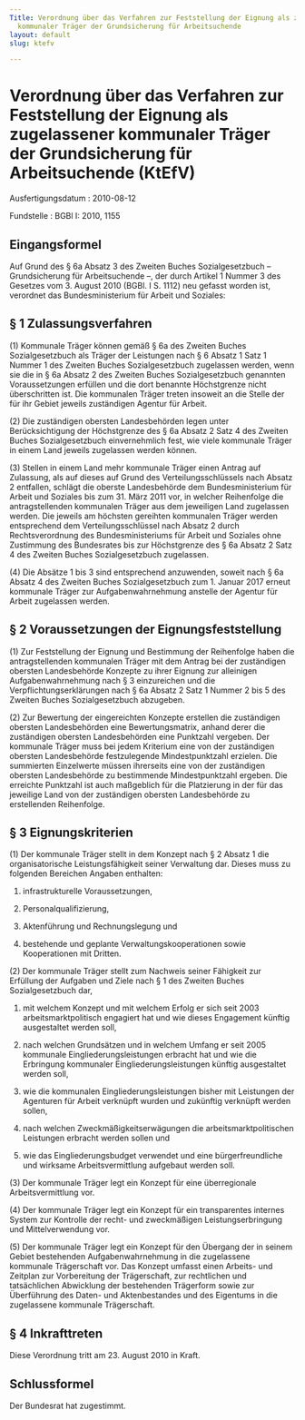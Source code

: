 ```yaml
---
Title: Verordnung über das Verfahren zur Feststellung der Eignung als zugelassener
  kommunaler Träger der Grundsicherung für Arbeitsuchende
layout: default
slug: ktefv

---
```


# Verordnung über das Verfahren zur Feststellung der Eignung als zugelassener kommunaler Träger der Grundsicherung für Arbeitsuchende (KtEfV)

Ausfertigungsdatum
:   2010-08-12

Fundstelle
:   BGBl I: 2010, 1155


## Eingangsformel

Auf Grund des § 6a Absatz 3 des Zweiten Buches Sozialgesetzbuch –
Grundsicherung für Arbeitsuchende –, der durch Artikel 1 Nummer 3 des
Gesetzes vom 3. August 2010 (BGBl. I S. 1112) neu gefasst worden ist,
verordnet das Bundesministerium für Arbeit und Soziales:


## § 1 Zulassungsverfahren

(1) Kommunale Träger können gemäß § 6a des Zweiten Buches
Sozialgesetzbuch als Träger der Leistungen nach § 6 Absatz 1 Satz 1
Nummer 1 des Zweiten Buches Sozialgesetzbuch zugelassen werden, wenn
sie die in § 6a Absatz 2 des Zweiten Buches Sozialgesetzbuch genannten
Voraussetzungen erfüllen und die dort benannte Höchstgrenze nicht
überschritten ist. Die kommunalen Träger treten insoweit an die Stelle
der für ihr Gebiet jeweils zuständigen Agentur für Arbeit.

(2) Die zuständigen obersten Landesbehörden legen unter
Berücksichtigung der Höchstgrenze des § 6a Absatz 2 Satz 4 des Zweiten
Buches Sozialgesetzbuch einvernehmlich fest, wie viele kommunale
Träger in einem Land jeweils zugelassen werden können.

(3) Stellen in einem Land mehr kommunale Träger einen Antrag auf
Zulassung, als auf dieses auf Grund des Verteilungsschlüssels nach
Absatz 2 entfallen, schlägt die oberste Landesbehörde dem
Bundesministerium für Arbeit und Soziales bis zum 31. März 2011 vor,
in welcher Reihenfolge die antragstellenden kommunalen Träger aus dem
jeweiligen Land zugelassen werden. Die jeweils am höchsten gereihten
kommunalen Träger werden entsprechend dem Verteilungsschlüssel nach
Absatz 2 durch Rechtsverordnung des Bundesministeriums für Arbeit und
Soziales ohne Zustimmung des Bundesrates bis zur Höchstgrenze des § 6a
Absatz 2 Satz 4 des Zweiten Buches Sozialgesetzbuch zugelassen.

(4) Die Absätze 1 bis 3 sind entsprechend anzuwenden, soweit nach § 6a
Absatz 4 des Zweiten Buches Sozialgesetzbuch zum 1. Januar 2017 erneut
kommunale Träger zur Aufgabenwahrnehmung anstelle der Agentur für
Arbeit zugelassen werden.


## § 2 Voraussetzungen der Eignungsfeststellung

(1) Zur Feststellung der Eignung und Bestimmung der Reihenfolge haben
die antragstellenden kommunalen Träger mit dem Antrag bei der
zuständigen obersten Landesbehörde Konzepte zu ihrer Eignung zur
alleinigen Aufgabenwahrnehmung nach § 3 einzureichen und die
Verpflichtungserklärungen nach § 6a Absatz 2 Satz 1 Nummer 2 bis 5 des
Zweiten Buches Sozialgesetzbuch abzugeben.

(2) Zur Bewertung der eingereichten Konzepte erstellen die zuständigen
obersten Landesbehörden eine Bewertungsmatrix, anhand derer die
zuständigen obersten Landesbehörden eine Punktzahl vergeben. Der
kommunale Träger muss bei jedem Kriterium eine von der zuständigen
obersten Landesbehörde festzulegende Mindestpunktzahl erzielen. Die
summierten Einzelwerte müssen ihrerseits eine von der zuständigen
obersten Landesbehörde zu bestimmende Mindestpunktzahl ergeben. Die
erreichte Punktzahl ist auch maßgeblich für die Platzierung in der für
das jeweilige Land von der zuständigen obersten Landesbehörde zu
erstellenden Reihenfolge.


## § 3 Eignungskriterien

(1) Der kommunale Träger stellt in dem Konzept nach § 2 Absatz 1 die
organisatorische Leistungsfähigkeit seiner Verwaltung dar. Dieses muss
zu folgenden Bereichen Angaben enthalten:

1.  infrastrukturelle Voraussetzungen,


2.  Personalqualifizierung,


3.  Aktenführung und Rechnungslegung und


4.  bestehende und geplante Verwaltungskooperationen sowie Kooperationen
    mit Dritten.




(2) Der kommunale Träger stellt zum Nachweis seiner Fähigkeit zur
Erfüllung der Aufgaben und Ziele nach § 1 des Zweiten Buches
Sozialgesetzbuch dar,

1.  mit welchem Konzept und mit welchem Erfolg er sich seit 2003
    arbeitsmarktpolitisch engagiert hat und wie dieses Engagement künftig
    ausgestaltet werden soll,


2.  nach welchen Grundsätzen und in welchem Umfang er seit 2005 kommunale
    Eingliederungsleistungen erbracht hat und wie die Erbringung
    kommunaler Eingliederungsleistungen künftig ausgestaltet werden soll,


3.  wie die kommunalen Eingliederungsleistungen bisher mit Leistungen der
    Agenturen für Arbeit verknüpft wurden und zukünftig verknüpft werden
    sollen,


4.  nach welchen Zweckmäßigkeitserwägungen die arbeitsmarktpolitischen
    Leistungen erbracht werden sollen und


5.  wie das Eingliederungsbudget verwendet und eine bürgerfreundliche und
    wirksame Arbeitsvermittlung aufgebaut werden soll.




(3) Der kommunale Träger legt ein Konzept für eine überregionale
Arbeitsvermittlung vor.

(4) Der kommunale Träger legt ein Konzept für ein transparentes
internes System zur Kontrolle der recht- und zweckmäßigen
Leistungserbringung und Mittelverwendung vor.

(5) Der kommunale Träger legt ein Konzept für den Übergang der in
seinem Gebiet bestehenden Aufgabenwahrnehmung in die zugelassene
kommunale Trägerschaft vor. Das Konzept umfasst einen Arbeits- und
Zeitplan zur Vorbereitung der Trägerschaft, zur rechtlichen und
tatsächlichen Abwicklung der bestehenden Trägerform sowie zur
Überführung des Daten- und Aktenbestandes und des Eigentums in die
zugelassene kommunale Trägerschaft.


## § 4 Inkrafttreten

Diese Verordnung tritt am 23. August 2010 in Kraft.


## Schlussformel

Der Bundesrat hat zugestimmt.

